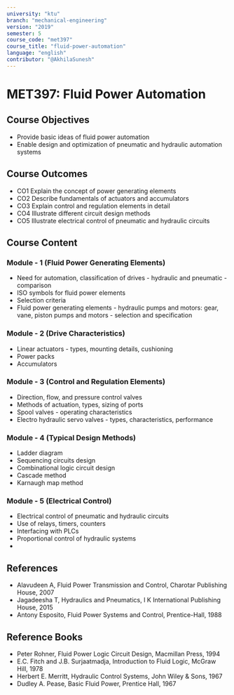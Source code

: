 ```yaml
---
university: "ktu"
branch: "mechanical-engineering"
version: "2019"
semester: 5
course_code: "met397"
course_title: "fluid-power-automation"
language: "english"
contributor: "@AkhilaSunesh"
---
```


# MET397: Fluid Power Automation

## Course Objectives

* Provide basic ideas of fluid power automation  
* Enable design and optimization of pneumatic and hydraulic automation systems  

## Course Outcomes

* CO1 Explain the concept of power generating elements  
* CO2 Describe fundamentals of actuators and accumulators  
* CO3 Explain control and regulation elements in detail  
* CO4 Illustrate different circuit design methods  
* CO5 Illustrate electrical control of pneumatic and hydraulic circuits  

## Course Content

### Module - 1 (Fluid Power Generating Elements)

* Need for automation, classification of drives - hydraulic and pneumatic - comparison  
* ISO symbols for fluid power elements  
* Selection criteria  
* Fluid power generating elements - hydraulic pumps and motors: gear, vane, piston pumps and motors - selection and specification  

### Module - 2 (Drive Characteristics)

* Linear actuators - types, mounting details, cushioning  
* Power packs  
* Accumulators  

### Module - 3 (Control and Regulation Elements)

* Direction, flow, and pressure control valves  
* Methods of actuation, types, sizing of ports  
* Spool valves - operating characteristics  
* Electro hydraulic servo valves - types, characteristics, performance  

### Module - 4 (Typical Design Methods)

* Ladder diagram  
* Sequencing circuits design  
* Combinational logic circuit design  
* Cascade method  
* Karnaugh map method  

### Module - 5 (Electrical Control)

* Electrical control of pneumatic and hydraulic circuits  
* Use of relays, timers, counters  
* Interfacing with PLCs  
* Proportional control of hydraulic systems
* 
## References

* Alavudeen A, Fluid Power Transmission and Control, Charotar Publishing House, 2007  
* Jagadeesha T, Hydraulics and Pneumatics, I K International Publishing House, 2015  
* Antony Esposito, Fluid Power Systems and Control, Prentice-Hall, 1988  

## Reference Books

* Peter Rohner, Fluid Power Logic Circuit Design, Macmillan Press, 1994  
* E.C. Fitch and J.B. Surjaatmadja, Introduction to Fluid Logic, McGraw Hill, 1978  
* Herbert E. Merritt, Hydraulic Control Systems, John Wiley & Sons, 1967  
* Dudley A. Pease, Basic Fluid Power, Prentice Hall, 1967  
